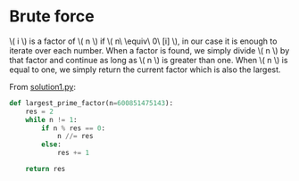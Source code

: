 # Brute force

\\( i \\) is a factor of \\( n \\) if \\( n\ \equiv\ 0\ [i] \\), in our case it
is enough to iterate over each number. When a factor is found, we simply divide
\\( n \\) by that factor and continue as long as \\( n \\) is greater than one.
When \\( n \\) is equal to one, we simply return the current factor which is
also the largest.

From [solution1.py](https://github.com/TurtleSmoke/Project-Euler/blob/main/problems/problem_0003/solution1.py):

```python
def largest_prime_factor(n=600851475143):
    res = 2
    while n != 1:
        if n % res == 0:
            n //= res
        else:
            res += 1

    return res
```
